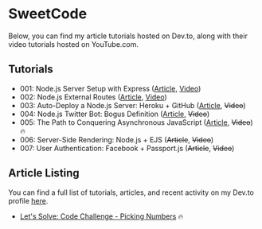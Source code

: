 # SweetCode
Below, you can find my article tutorials hosted on Dev.to, along with their video tutorials hosted on YouTube.com.
## Tutorials
- 001: Node.js Server Setup with Express ([Article](https://dev.to/ryhenness/nodejs--express-server-setup-6ch), [Video](https://www.youtube.com/watch?v=HkK5lGx9DRU))
- 002: Node.js External Routes ([Article](https://dev.to/ryhenness/external-routes-with-nodejs-1ni), [Video](https://www.youtube.com/watch?v=ctUH5Hj6WLM))
- 003: Auto-Deploy a Node.js Server: Heroku + GitHub ([Article](https://dev.to/ryhenness/auto-deploy-a-nodejs-server-heroku--github-em), ~~Video~~)
- 004: Node.js Twitter Bot: Bogus Definition ([Article](https://dev.to/ryhenness/nodejs-twitter-bot-bogus-definition-dmm), ~~Video~~)
- 005: The Path to Conquering Asynchronous JavaScript ([Article](https://dev.to/ryhenness/the-path-to-conquering-async-javascript-1pl), ~~Video~~) 🔥
- 006: Server-Side Rendering: Node.js + EJS (~~Article~~, ~~Video~~)
- 007: User Authentication: Facebook + Passport.js (~~Article~~, ~~Video~~)
## Article Listing
You can find a full list of tutorials, articles, and recent activity on my Dev.to profile [here](https://dev.to/ryhenness).
- [Let's Solve: Code Challenge - Picking Numbers](https://dev.to/ryhenness/lets-solve-code-challenge---picking-numbers-a32) 🔥
